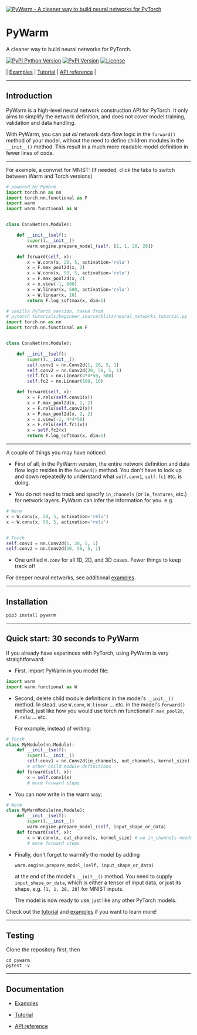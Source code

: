 
[![PyWarm - A cleaner way to build neural networks for PyTorch](https://github.com/blue-season/pywarm/raw/gh-pages/docs/pywarm-logo.png)](https://blue-season.github.io/pywarm/)

# PyWarm

A cleaner way to build neural networks for PyTorch.

[![PyPI Python Version](https://img.shields.io/pypi/pyversions/pywarm)](https://github.com/blue-season/pywarm)
[![PyPI Version](https://img.shields.io/pypi/v/pywarm)](https://pypi.org/project/pywarm/)
[![License](https://img.shields.io/github/license/blue-season/pywarm)](https://github.com/blue-season/pywarm/blob/master/LICENSE)

|  [Examples](https://blue-season.github.io/pywarm/docs/example/)  |  [Tutorial](https://blue-season.github.io/pywarm/docs/tutorial/)  |   [API reference](https://blue-season.github.io/pywarm/reference/warm/functional/)  |  

----

## Introduction

PyWarm is a high-level neural network construction API for PyTorch.
It only aims to simplify the network definition, and does not cover
model training, validation and data handling.

With PyWarm, you can put *all* network data flow logic in the `forward()` method of
your model, without the need to define children modules in the `__init__()` method.
This result in a much more readable model definition in fewer lines of code.

----

For example, a convnet for MNIST:
(If needed, click the tabs to switch between Warm and Torch versions)


``` Python tab="Warm" linenums="1"
# powered by PyWarm
import torch.nn as nn
import torch.nn.functional as F
import warm
import warm.functional as W


class ConvNet(nn.Module):

    def __init__(self):
        super().__init__()
        warm.engine.prepare_model_(self, [1, 1, 28, 28])

    def forward(self, x):
        x = W.conv(x, 20, 5, activation='relu')
        x = F.max_pool2d(x, 2)
        x = W.conv(x, 50, 5, activation='relu')
        x = F.max_pool2d(x, 2)
        x = x.view(-1, 800)
        x = W.linear(x, 500, activation='relu')
        x = W.linear(x, 10)
        return F.log_softmax(x, dim=1)
```

``` Python tab="Torch" linenums="1"
# vanilla PyTorch version, taken from
# pytorch tutorials/beginner_source/blitz/neural_networks_tutorial.py 
import torch.nn as nn
import torch.nn.functional as F


class ConvNet(nn.Module):

    def __init__(self):
        super().__init__()
        self.conv1 = nn.Conv2d(1, 20, 5, 1)
        self.conv2 = nn.Conv2d(20, 50, 5, 1)
        self.fc1 = nn.Linear(4*4*50, 500)
        self.fc2 = nn.Linear(500, 10)

    def forward(self, x):
        x = F.relu(self.conv1(x))
        x = F.max_pool2d(x, 2, 2)
        x = F.relu(self.conv2(x))
        x = F.max_pool2d(x, 2, 2)
        x = x.view(-1, 4*4*50)
        x = F.relu(self.fc1(x))
        x = self.fc2(x)
        return F.log_softmax(x, dim=1)
```

----

A couple of things you may have noticed:

-   First of all, in the PyWarm version, the entire network definition and
    data flow logic resides in the `forward()` method. You don't have to look
    up and down repeatedly to understand what `self.conv1`, `self.fc1` etc.
    is doing.

-   You do not need to track and specify `in_channels` (or `in_features`, etc.)
    for network layers. PyWarm can infer the information for you. e.g.

```Python
# Warm
x = W.conv(x, 20, 5, activation='relu')
x = W.conv(x, 50, 5, activation='relu')


# Torch
self.conv1 = nn.Conv2d(1, 20, 5, 1)
self.conv2 = nn.Conv2d(20, 50, 5, 1)
```

-   One unified `W.conv` for all 1D, 2D, and 3D cases. Fewer things to keep track of!

For deeper neural networks, see additional [examples](https://blue-season.github.io/pywarm/docs/example/).

----
## Installation

    pip3 install pywarm

----
## Quick start: 30 seconds to PyWarm

If you already have experinces with PyTorch, using PyWarm is very straightforward:

-   First, import PyWarm in you model file:
```Python
import warm
import warm.functional as W
```

-   Second, delete child module definitions in the model's `__init__()` method.
    In stead, use `W.conv`, `W.linear` ... etc. in the model's `forward()` method,
    just like how you would use torch nn functional `F.max_pool2d`, `F.relu` ... etc.

    For example, instead of writing:

```Python
# Torch
class MyModule(nn.Module):
    def __init__(self):
        super().__init__()
        self.conv1 = nn.Conv2d(in_channels, out_channels, kernel_size)
        # other child module definitions
    def forward(self, x):
        x = self.conv1(x)
        # more forward steps
```

-   You can now write in the warm way:

```Python
# Warm
class MyWarmModule(nn.Module):
    def __init__(self):
        super().__init__()
        warm.engine.prepare_model_(self, input_shape_or_data)
    def forward(self, x):
        x = W.conv(x, out_channels, kernel_size) # no in_channels needed
        # more forward steps
```

-   Finally, don't forget to warmify the model by adding
    
    `warm.engine.prepare_model_(self, input_shape_or_data)`

    at the end of the model's `__init__()` method. You need to supply
    `input_shape_or_data`, which is either a tensor of input data, 
    or just its shape, e.g. `[1, 1, 28, 28]` for MNIST inputs.
    
    The model is now ready to use, just like any other PyTorch models.

Check out the [tutorial](https://blue-season.github.io/pywarm/docs/tutorial/) 
and [examples](https://blue-season.github.io/pywarm/docs/example/) if you want to learn more!

----
## Testing

Clone the repository first, then

    cd pywarm
    pytest -v

----
## Documentation

-   [Examples](https://blue-season.github.io/pywarm/docs/example/)

-   [Tutorial](https://blue-season.github.io/pywarm/docs/tutorial/) 

-   [API reference](https://blue-season.github.io/pywarm/reference/warm/functional/)
